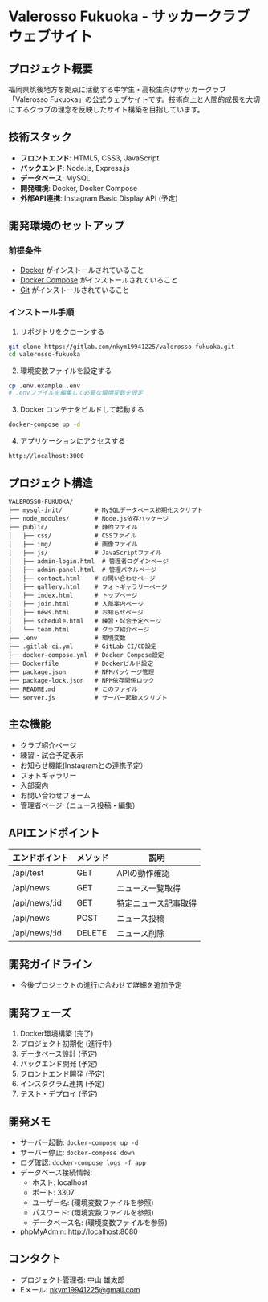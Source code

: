 # Valerosso Fukuoka - サッカークラブウェブサイト

## プロジェクト概要
福岡県筑後地方を拠点に活動する中学生・高校生向けサッカークラブ「Valerosso Fukuoka」の公式ウェブサイトです。技術向上と人間的成長を大切にするクラブの理念を反映したサイト構築を目指しています。

## 技術スタック
- **フロントエンド**: HTML5, CSS3, JavaScript
- **バックエンド**: Node.js, Express.js
- **データベース**: MySQL
- **開発環境**: Docker, Docker Compose
- **外部API連携**: Instagram Basic Display API (予定)

## 開発環境のセットアップ

### 前提条件
- [Docker](https://www.docker.com/get-started) がインストールされていること
- [Docker Compose](https://docs.docker.com/compose/install/) がインストールされていること
- [Git](https://git-scm.com/downloads) がインストールされていること

### インストール手順

1. リポジトリをクローンする
```bash
git clone https://gitlab.com/nkym19941225/valerosso-fukuoka.git
cd valerosso-fukuoka
```

2. 環境変数ファイルを設定する
```bash
cp .env.example .env
# .envファイルを編集して必要な環境変数を設定
```

3. Docker コンテナをビルドして起動する
```bash
docker-compose up -d
```

4. アプリケーションにアクセスする
```
http://localhost:3000
```

## プロジェクト構造
```
VALEROSSO-FUKUOKA/
├── mysql-init/         # MySQLデータベース初期化スクリプト
├── node_modules/       # Node.js依存パッケージ
├── public/             # 静的ファイル
│   ├── css/            # CSSファイル
│   ├── img/            # 画像ファイル
│   ├── js/             # JavaScriptファイル
│   ├── admin-login.html  # 管理者ログインページ
│   ├── admin-panel.html  # 管理パネルページ
│   ├── contact.html    # お問い合わせページ
│   ├── gallery.html    # フォトギャラリーページ
│   ├── index.html      # トップページ
│   ├── join.html       # 入部案内ページ
│   ├── news.html       # お知らせページ
│   ├── schedule.html   # 練習・試合予定ページ
│   └── team.html       # クラブ紹介ページ
├── .env                # 環境変数
├── .gitlab-ci.yml      # GitLab CI/CD設定
├── docker-compose.yml  # Docker Compose設定
├── Dockerfile          # Dockerビルド設定
├── package.json        # NPMパッケージ管理
├── package-lock.json   # NPM依存関係ロック
├── README.md           # このファイル
└── server.js           # サーバー起動スクリプト
```

## 主な機能
- クラブ紹介ページ
- 練習・試合予定表示
- お知らせ機能(Instagramとの連携予定）
- フォトギャラリー
- 入部案内
- お問い合わせフォーム
- 管理者ページ（ニュース投稿・編集）

## APIエンドポイント
| エンドポイント | メソッド | 説明 |
|--------------|--------|------|
| /api/test | GET | APIの動作確認 |
| /api/news | GET | ニュース一覧取得 |
| /api/news/:id | GET | 特定ニュース記事取得 |
| /api/news | POST | ニュース投稿 |
| /api/news/:id | DELETE | ニュース削除 |

## 開発ガイドライン
- 今後プロジェクトの進行に合わせて詳細を追加予定

## 開発フェーズ
1. Docker環境構築 (完了)
2. プロジェクト初期化 (進行中)
3. データベース設計 (予定)
4. バックエンド開発 (予定)
5. フロントエンド開発 (予定)
6. インスタグラム連携 (予定)
7. テスト・デプロイ (予定)

## 開発メモ
- サーバー起動: `docker-compose up -d`
- サーバー停止: `docker-compose down`
- ログ確認: `docker-compose logs -f app`
- データベース接続情報:
  - ホスト: localhost
  - ポート: 3307
  - ユーザー名: (環境変数ファイルを参照)
  - パスワード: (環境変数ファイルを参照)
  - データベース名: (環境変数ファイルを参照)
- phpMyAdmin: http://localhost:8080

## コンタクト
- プロジェクト管理者: 中山 雄太郎
- Eメール: nkym19941225@gmail.com
